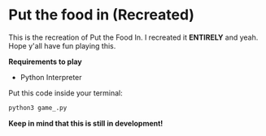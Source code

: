 # Put the food in (Recreated)
This is the recreation of Put the Food In. I recreated it **ENTIRELY** and yeah. Hope y'all have fun playing this.

**Requirements to play**
- Python Interpreter

Put this code inside your terminal:
```bash
python3 game_.py
```
**Keep in mind that this is still in development!**
